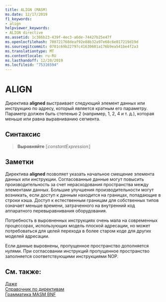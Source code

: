 ```yaml
---
title: ALIGN (MASM)
ms.date: 12/17/2019
f1_keywords:
- align
helpviewer_keywords:
- ALIGN directive
ms.assetid: 1c386b23-439f-4ec3-a6de-74427b25e47f
ms.openlocfilehash: 700721768deaf92e88b32a97e68c6e017219d19d
ms.sourcegitcommit: 0781c69b22797c41630601a176b9ea541be4f2a3
ms.translationtype: MT
ms.contentlocale: ru-RU
ms.lasthandoff: 12/20/2019
ms.locfileid: "75316594"
---
```

# <a name="align"></a>ALIGN

Директива **aligned** выстраивает следующий элемент данных или инструкцию по адресу, который является кратным его параметру. Параметр должен быть степенью 2 (например, 1, 2, 4 и т. д.), которая меньше или равна выравниванию сегмента.

## <a name="syntax"></a>Синтаксис

> **Выровняйте** ⟦*constantExpression*⟧

## <a name="remarks"></a>Заметки

Директива **aligned** позволяет указать начальное смещение элемента данных или инструкции. Согласованные данные могут повысить производительность за счет нерасходования пространства между элементами данных. Большие улучшения производительности могут возникать, если доступ к данным находится на границах, попадающие в строки кэша. Доступ к естественным границам для собственных типов означает меньше времени, затраченного на внутренний код аппаратного перевыравнивания оборудования.

Потребность в выровненных инструкциях очень мала на современных процессорах, использующих модель плоской адресации, но может потребоваться для целей перехода в более старом коде для других моделей адресации.

Если данные выровнены, пропущенное пространство дополняется нулями. При согласовании инструкций пропущенное пространство заполняется соответствующими инструкциями NOP.

## <a name="see-also"></a>См. также:

[Даже](even.md)\
[Справочник по директивам](directives-reference.md)\
[Грамматика MASM BNF](masm-bnf-grammar.md)

